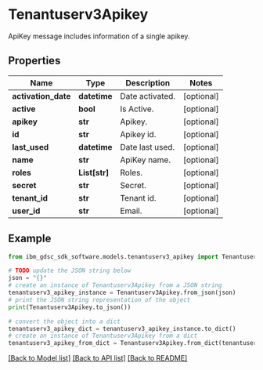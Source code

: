 # Tenantuserv3Apikey

ApiKey message includes information of a single apikey.

## Properties

Name | Type | Description | Notes
------------ | ------------- | ------------- | -------------
**activation_date** | **datetime** | Date activated. | [optional] 
**active** | **bool** | Is Active. | [optional] 
**apikey** | **str** | Apikey. | [optional] 
**id** | **str** | Apikey id. | [optional] 
**last_used** | **datetime** | Date last used. | [optional] 
**name** | **str** | ApiKey name. | [optional] 
**roles** | **List[str]** | Roles. | [optional] 
**secret** | **str** | Secret. | [optional] 
**tenant_id** | **str** | Tenant id. | [optional] 
**user_id** | **str** | Email. | [optional] 

## Example

```python
from ibm_gdsc_sdk_software.models.tenantuserv3_apikey import Tenantuserv3Apikey

# TODO update the JSON string below
json = "{}"
# create an instance of Tenantuserv3Apikey from a JSON string
tenantuserv3_apikey_instance = Tenantuserv3Apikey.from_json(json)
# print the JSON string representation of the object
print(Tenantuserv3Apikey.to_json())

# convert the object into a dict
tenantuserv3_apikey_dict = tenantuserv3_apikey_instance.to_dict()
# create an instance of Tenantuserv3Apikey from a dict
tenantuserv3_apikey_from_dict = Tenantuserv3Apikey.from_dict(tenantuserv3_apikey_dict)
```
[[Back to Model list]](../README.md#documentation-for-models) [[Back to API list]](../README.md#documentation-for-api-endpoints) [[Back to README]](../README.md)


